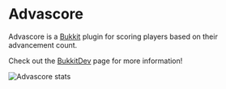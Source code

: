 # Advascore

Advascore is a [Bukkit](//bukkit.org/) plugin for scoring players based on their advancement count.

Check out the [BukkitDev](//dev.bukkit.org/projects/Advascore) page for more information!

![Advascore stats](https://bstats.org/signatures/bukkit/Advascore.svg)
